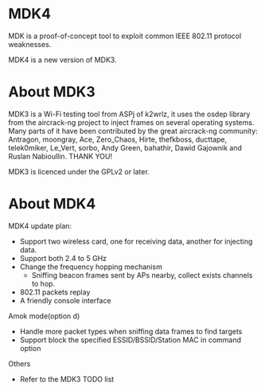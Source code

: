 # MDK4

MDK is a proof-of-concept tool to exploit common IEEE 802.11 protocol weaknesses.

MDK4 is a new version of MDK3.

# About MDK3

MDK3 is a Wi-Fi testing tool from ASPj of k2wrlz, it uses the osdep library from the aircrack-ng project to inject frames on several operating systems.
Many parts of it have been contributed by the great aircrack-ng community:
Antragon, moongray, Ace, Zero_Chaos, Hirte, thefkboss, ducttape, telek0miker, Le_Vert, sorbo, Andy Green, bahathir, Dawid Gajownik and Ruslan Nabioullin.
THANK YOU!

MDK3 is licenced under the GPLv2 or later.

# About MDK4


MDK4 update plan:
- Support two wireless card, one for receiving data, another for injecting data.
- Support both 2.4 to 5 GHz
- Change the frequency hopping mechanism
   - Sniffing beacon frames sent by APs nearby, collect exists channels to hop.
- 802.11 packets replay
- A friendly console interface

Amok mode(option d)
- Handle more packet types when sniffing data frames to find targets
- Support block the specified ESSID/BSSID/Station MAC in command option

Others
- Refer to the MDK3 TODO list



